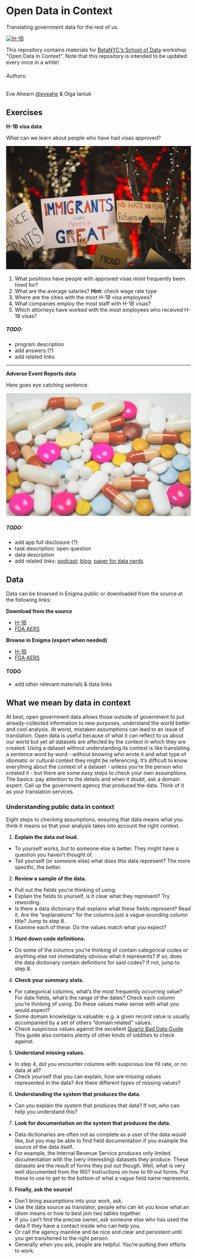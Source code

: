 # Open Data in Context

Translating government data for the rest of us. 

[![H-1B](attn_grab_pics/unsplash/marina-vitale-206978.jpg)](https://unsplash.com/photos/ZYfLkRgZJQk)

This repository contains materials for [BetaNYC's School of Data](https://schoolofdata.nyc/) workshop "Open Data in Context". Note that this repository is intended to be updated every once in a while!

###### Authors:
Eve Ahearn [@eveahe](https://twitter.com/eveahe) & Olga Ianiuk


## Exercises

**H-1B visa data**

What can we learn about people who have had visas approved?

[![H1B](attn_grab_pics/unsplash/nitish-meena-198784.jpg)](https://unsplash.com/photos/IFh4o-U-BGg)

1. What positions have people with approved visas most frequently been hired for?
2. What are  the average salaries? **Hint**: check wage rate type
3. Where are the cities with the most H-1B visa employees?
4. What companies employ the most staff with H-1B visas?
5. Which attorneys have worked with the most employees who received H-1B visas?

##### TODO:
+ program description
+ add answers (?)
+ add related links

****

**Adverse Event Reports data**

Here goes eye catching sentence.

[![AERS](attn_grab_pics/unsplash/freestocks-org-126848.jpg)](https://unsplash.com/search/pills?photo=nss2eRzQwgw)

##### TODO:
+ add app full disclosure (?)
+ task description: open question
+ data description
+ add related links: [podcast](http://freakonomics.com/podcast/bad-medicine-part-2-drug-trials-and-tribulations/); [blog](http://blog.enigma.io/the-challenge-in-analyzing-adverse-event-data/); [paper for data nerds]()

## Data

Data can be browsed in Enigma public or downloaded from the source at the following links:

**Download from the source**

- [H-1B](https://www.foreignlaborcert.doleta.gov/performancedata.cfm)
- [FDA AERS](https://www.fda.gov/Drugs/GuidanceComplianceRegulatoryInformation/Surveillance/AdverseDrugEffects/ucm082193.htm)

**Browse in Enigma (export when needed)**

- [H-1B](https://app.enigma.io/search/source/us.gov.dol.oflc)
- [FDA AERS](https://app.enigma.io/search/source/us.gov.fda.aers)

#### TODO
+ add other relevant materials & data links

## What we mean by data in context
At best, open government data allows those outside of government to put already-collected information to new purposes, understand the world better and cool analysis. At worst, mistaken assumptions can lead to an issue of translation. Open data is useful because of what it can reflect to us about our world but yet all datasets are affected by the context in which they are created. Using a dataset without understanding its context is like translating a sentence word by word - without knowing who wrote it and what type of idiomatic or cultural context they might be referencing. It’s difficult to know everything about the context of a dataset - unless you’re the person who created it - but there are some easy steps to check your own assumptions. The basics: pay attention to the details and when it doubt, ask a domain expert. Call up the government agency that produced the data. Think of it as your translation services. 

### Understanding public data in context
Eight steps to checking assumptions, ensuring that data means what you think it means so that your analysis takes into account the right context.

1. **Explain the data out loud.**
  - To yourself works, but to someone else is better. They might have a question you haven’t thought of. 
  - Tell yourself (or someone else) what does this data represent? The more specific, the better.
2. **Review a sample of the data.**
  - Pull out the fields you’re thinking of using.
  - Explain the fields to yourself, is it clear what they represent? Try rewording. 
  - Is there a data dictionary that explains what these fields represent? Read it. Are the “explanations” for the columns just a vague sounding column title? Jump to step 8.
  - Examine each of these. Do the values match what you expect?
3. **Hunt down code definitions.**
  - Do some of the columns you’re thinking of contain categorical codes or anything else not immediately obvious what it represents? If so, does the data dictionary contain definitions for said codes? If not, jump to step 8. 
4. **Check your summary stats.**
  - For categorical columns, what’s the most frequently occurring value? For date fields, what’s the range of the dates? Check each column you’re thinking of using. Do these values make sense with what you would expect?
  - Some domain knowledge is valuable: e.g. a given record value is usually accompanied by a set of others “domain related” values.
  - Check suspicious values against the excellent [Quartz Bad Data Guide](https://github.com/Quartz/bad-data-guide). This guide also contains plenty of other kinds of oddities to check against.
5. **Understand missing values.**
  - In step 4, did you encounter columns with suspicious low fill rate, or no data at all? 
  - Check yourself that you can explain, how are missing values represented in the data? Are there different types of missing values?
6. **Understanding the system that produces the data.**
  - Can you explain the system that produces that data? If not, who can help you understand this?
7. **Look for documentation on the system that produces the data.**
  - Data dictionaries are often not as complete as a user of the data would like, but you may be able to find field documentation if you example the source of the data itself. 
  - For example, the Internal Revenue Service produces only limited documentation with the (very interesting) datasets they produce. These datasets are the result of forms they put out though. Well, what is very well documented from the IRS? Instructions on how to fill out forms. Put these to use to get to the bottom of what a vague field name represents. 
8. **Finally, ask the source!**
  - Don’t bring assumptions into your work, ask. 
  - Use the data source as translator, people who can let you know what an idiom means or how to best join two tables together.
  - If you can’t find the precise owner, ask someone else who has used the data if they have a contact inside who can help you. 
  - Or call the agency mainline and be nice and clear and persistent until you get transferred to the right person.
  - Generally when you ask, people are helpful. You’re putting their efforts to work.
